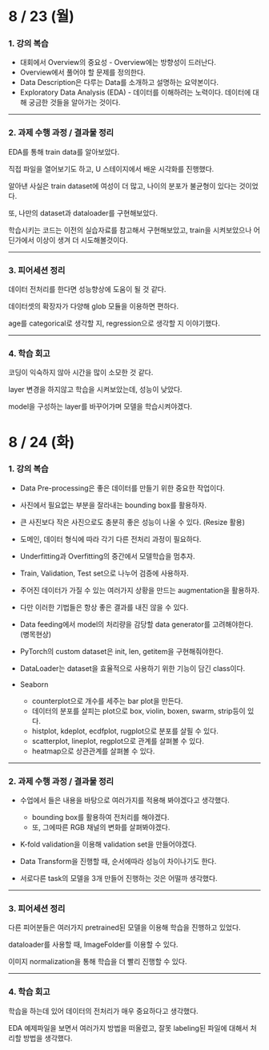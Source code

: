 # 8 / 23 (월)

### 1. 강의 복습

* 대회에서 Overview의 중요성 - Overview에는 방향성이 드러난다.
* Overview에서 풀어야 할 문제를 정의한다.
* Data Description은 다루는 Data를 소개하고 설명하는 요약본이다.
* Exploratory Data Analysis (EDA) - 데이터를 이해하려는 노력이다. 데이터에 대해 궁금한 것들을 알아가는 것이다.


---

### 2. 과제 수행 과정 / 결과물 정리

EDA를 통해 train data를 알아보았다.

직접 파일을 열어보기도 하고, U 스테이지에서 배운 시각화를 진행했다.

알아낸 사실은 train dataset에 여성이 더 많고, 나이의 분포가 불균형이 있다는 것이었다.

또, 나만의 dataset과 dataloader를 구현해보았다.

학습시키는 코드는 이전의 실습자료를 참고해서 구현해보았고, train을 시켜보았으나 어딘가에서 이상이 생겨 더 시도해볼것이다.

---

### 3. 피어세션 정리

데이터 전처리를 한다면 성능향상에 도움이 될 것 같다.

데이터셋의 확장자가 다양해 glob 모듈을 이용하면 편하다.

age를 categorical로 생각할 지, regression으로 생각할 지 이야기했다.

---

### 4. 학습 회고

코딩이 익숙하지 않아 시간을 많이 소모한 것 같다.

layer 변경을 하지않고 학습을 시켜보았는데, 성능이 낮았다.

model을 구성하는 layer를 바꾸어가며 모델을 학습시켜야겠다.

# 8 / 24 (화)

### 1. 강의 복습

* Data Pre-processing은 좋은 데이터를 만들기 위한 중요한 작업이다.
* 사진에서 필요없는 부분을 잘라내는 bounding box를 활용하자.
* 큰 사진보다 작은 사진으로도 충분히 좋은 성능이 나올 수 있다. (Resize 활용)
* 도메인, 데이터 형식에 따라 각기 다른 전처리 과정이 필요하다.
* Underfitting과 Overfitting의 중간에서 모델학습을 멈추자.
* Train, Validation, Test set으로 나누어 검증에 사용하자.
* 주어진 데이터가 가질 수 있는 여러가지 상황을 만드는 augmentation을 활용하자.
* 다만 이러한 기법들은 항상 좋은 결과를 내진 않을 수 있다.
* Data feeding에서 model의 처리량을 감당할 data generator를 고려해야한다.(병목현상)
* PyTorch의 custom dataset은 init, len, getitem을 구현해줘야한다.
* DataLoader는 dataset을 효율적으로 사용하기 위한 기능이 담긴 class이다.

* Seaborn
    - counterplot으로 개수를 세주는 bar plot을 만든다.
    - 데이터의 분포를 살피는 plot으로 box, violin, boxen, swarm, strip등이 있다.
    - histplot, kdeplot, ecdfplot, rugplot으로 분포를 살필 수 있다.
    - scatterplot, lineplot, regplot으로 관계를 살펴볼 수 있다.
    - heatmap으로 상관관계를 살펴볼 수 있다.


---

### 2. 과제 수행 과정 / 결과물 정리

* 수업에서 들은 내용을 바탕으로 여러가지를 적용해 봐야겠다고 생각했다.
    - bounding box를 활용하여 전처리를 해야겠다.
    - 또, 그에따른 RGB 채널의 변화를 살펴봐야겠다.
    
* K-fold validation을 이용해 validation set을 만들어야겠다.

* Data Transform을 진행할 때, 순서에따라 성능이 차이나기도 한다.

* 서로다른 task의 모델을 3개 만들어 진행하는 것은 어떨까 생각했다.
---

### 3. 피어세션 정리

다른 피어분들은 여러가지 pretrained된 모델을 이용해 학습을 진행하고 있었다.

dataloader를 사용할 때, ImageFolder를 이용할 수 있다.

이미지 normalization을 통해 학습을 더 빨리 진행할 수 있다.

---

### 4. 학습 회고

학습을 하는데 있어 데이터의 전처리가 매우 중요하다고 생각했다.

EDA 예제파일을 보면서 여러가지 방법을 떠올렸고, 잘못 labeling된 파일에 대해서 처리할 방법을 생각했다.